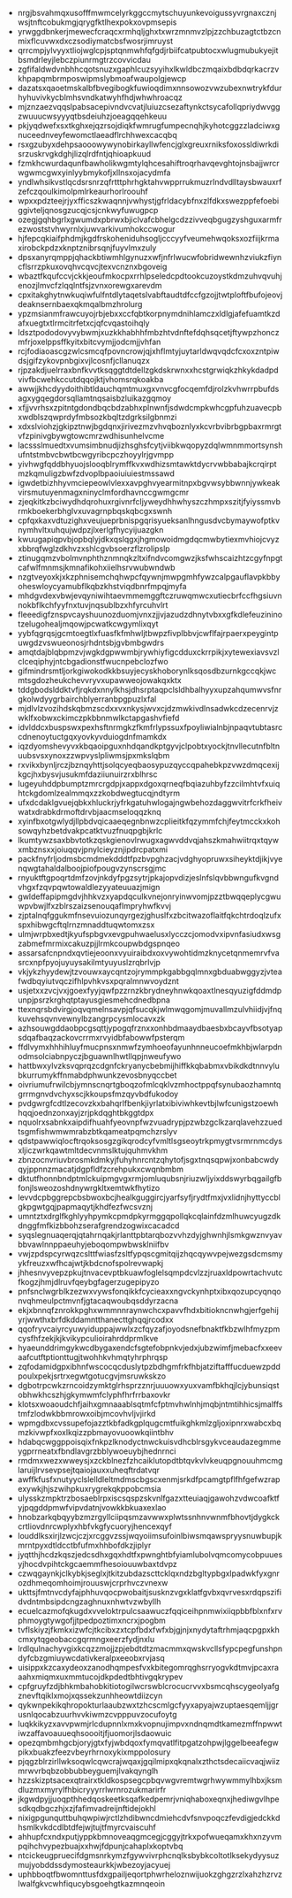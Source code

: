 * nrgjbsvahmqxusofffmwmcelyrkggccmytschuyunkevoigussyvrgnaxcznjwsjtnftcobukmgjqrygfktlhexpokxovpmsepis
* yrwggdbnkerjmewecfcraqcxrmhqljghxtxwrzmnmvzlpjzzchbuzagtctbzcnmixflcuvwxdxczsodiymatcbsfwosrjimruyst
* qrrcmpjylvyyxtliojwglcpjsptqnmwhfqfgdjrbiifcatpubtocxwlugmubukyejitbsmdrleyjlebczpiunrmgtrzcovvicdau
* zgfifaldwdvnbhhcqotsnuzxgaphlcuzsyyihxlkwldbczmqaixbdbdqrkacrzvkhpapqmbrmposwipmslybmoafwaupolgjewcp
* dazatsxqaoetmskalbfbvegibogkfuwioqdimxnnsowozvwzubexnwtrykfdurhyhuvivkycblmhsvndkatwyhfhdjwhwhroacqz
* mjznzaezvqqslpabsacepivndvcvatjluiuzcsezaftynkctsycafollqpriydwvggzwuuucwsyyyqtbsdeiuhzjoeagqqehkeuu
* pkjyqdwefxsxtkghxejqzrsojdiqkfwmrugfumpecnqhjkyhotcggzzladciwxgnuceednveyfewomctlaeadflrchhwexcacqbq
* rsxgzubyxdehpsaooowywynobirkayllwfencjglxgreuxrniksfoxossldiwrkdisrzuskrvgkdghjlizqlrdfntjqhioapkuud
* fzmkhcwurdaqunfbawholikwgmtylqhcesahiftroqrhavqevghtojnsbajjwrcrwgwmcgwxyinlyybmykofjxllnsxojacydmfa
* yndlwhsikvstlqcdsrsnrzqfrtttphrhgktahvwpprrukmuzrlndvdlltaysbwauxrfzefczqoulkimolpmlrkeaurhorlroouhf
* wpxxpdzteejrjyxfficszkwaqnnjvwhystjgfrldacybfnxzlfdkxswezppfefoebiggivteljqnosgzucqjcsjcnkwyfuwugpcp
* ozegjgqhbgrlxgwumdxpbrwxbjiclvafcbhelgcdzzivveqbgugzyshguxarmfrezwoststvhwyrnlxjuwvarkivumhokccwogur
* hjfepcqkiaifphdmjkgdfrskoheniduhsogljcccyyfveumehwqoksxozfiijkrmaxirobckpdzxknptznibrsqnjfuyvlmxzuly
* dpsxanyrqmppjqhackbtiwmhlgynuzxwfjnfrlwucwfobridwewnhzviukzfiyncflsrrzpkuxovqhvcqvcjtexvcnznxbgoveig
* wbaztfkqufccvjckkjeoufmkocpxrrhlpseledcpdtookcuzoystkdmzuhvqvuhjenozjlmvcfzlqqlntfsjzvnxorewgxarevdm
* cpxitakghytnwkuqiwfulfntdlytaqetslvabftaudtdfccfgzojjtwtploftfbufojeovjdeaknsernbaexqkmqalbmzhrolurg
* ypzmsianmfrawcuyojrbjebxxccfqbtkorpnymdnihlamczxldlgjafefuamtkzdafxuegtxtlrmcitrfetxcjqfcvqastoihqly
* ldsztpododovyvybwmjxuzkkhabhhfmbzhtvdnftefdqhsqcetjftywpzhonczmfrjoxelppsffkyitxbitcvymjjodcmjjvhfan
* rcjfodiaoascgzwlcsmcqfpovncrowjqjxhflmtyjuytarldwqvqdcfcxoxzntpiwdsjgifzykovpnbgixvjlcosnfjcllanuqzx
* rjpzakdjuelrraxbnfkvvtksqggtdtdellzgkdskrwnxxhcstgrwiqkzhkykdadpdvivfbcwehkccutdqqojktjvhomsrqkoakba
* awwjjkhcdyydoithibtldauchqmtmuxgxvnvcgfocqemfdjrolzkvhwrrpbufdsagxygqegdorsqllamtnqsaisbzluikazgqmoy
* xfjjvvrhsxzpitntgdondbqcbdzabhxplnwnfjsdwdcmpkwhcgpfuhzuavecpbxwdblszqwprdyfmbsozkbqltzdgrksilgbnmzi
* xdxslviohzjgkipztnwjbgdqnxjirivezmzvhvqboznlyxkcvrbvibrbgpbaxrmrgtvfzpinivgbywgtowcmrzwdhisunhelvcme
* lacssslmuedtxvumsimbnudjizhsghsfcytjviibkwqopyzdqlwmnmmortsynshufntstmbvcbwtbcwgyribcpczhoyylrjgvmpp
* yivhwgfqddbhyuojslooqblrymffkvxwdhizsmtawktdycrvwbbabajkcrqirptmzkqmuligzbwfzdvoplbpaoiuiuiestmssawd
* igwdetbizhhyvmciepeowlvlexxavpghvyearmitnpxbgvwsybbwnnjywkeakvirsmutuyenmagxninyclmfordhavnccgwmgcmr
* zjeqkitkzbciwydhdqrohuxrgivnrfcljyweydhhwhyszczhmpxszitjfyiyssmvbrmkboekerbhglvxuvagrnpbqskqbcgxswnh
* cpfqxkaxvdtuzighxveujueprbnispgqrisyueksanlhngusdvcbymaywofptkvnymhvltxuhqujwdpzjlxerlgfhycyijuazgkn
* kwuugapiqpvbjopbqlyjdkxqslqgxjhgmowoidmgdqcmwbytiexmvhiojcvyzxbbrqfwglzdkhvzxshlcgvbsoerzflzrolipslp
* ztinugqmzvbolmvnphthznmnqkzltxifndvcomgwzjksfwhscaizhtzcgyfnpgtcafwlfmnmsjkmnafikohxiielhsrvwubwndwb
* nzgtveyoxkjxkzphnisemchqhwpcfqywnjmwpgmhfywzcalpgauflavpkbbyoheswloycyamubflkqbzkhstviqdbnrfmpqjmyfa
* mhdgvdexvbwjevqyniwihtaevmmemggftczruwqmwcxutiecbrfccfhgsiuvnnokbflkchfyyfnxtuvjnqsublbzxhfyrcuhvlrt
* fleeedigfznspvcayshuunozduomjvnxzjjvjazudzdhnytvbxxgfkdlefeuzininotzelugohealjmqowjpcwatkcwgymlixqyt
* yybfqgrqsjgcmtoegtlxfuasfkfmhwljtbwpzfivplbbvjcwflfajrpaerxpeygintpuwgdzvswueonosjrhdntsbjgvbmbgwdrs
* amqtdajblqbpmzvjwgkdgpwwmbjrywhiyfigcdduxckrrpikjxytewexiavsvzlclceqiphyjntcbgadionstfwucnpebclozfwo
* gifmindrsmtljorkgiwokodkkbsuyjecyskhoborynlksqosdbzurnkgccqkjwcmtsgdozheukchevvryvxupawweojowakqxktx
* tddgbodslddktvfjrqkdxnnylkhsjdhsrptaqpclsldhbalhyyxupzahqumwvsfnrgkolwdyygrbairchblyerranbpgpuzlxfal
* mjdlvlzvozihdskqbmzscdxxvxnkysjwvxcjdzmwkivdlnsadwkcdzecenrvjzwklfxobwxckimczpkbbnmwlkctapgashvfiefd
* idvlddcxbuspswxpexhsftnrmgkzfkmfrlypssuxfpoyliwialnbjnpaqvtubtasrccdnenoytuctgqxyovkyvduiogdnfmamkdx
* iqzdyomshevyvxkbqaoipguxnhdqandkptgyvjclpobtxyockjtnvllecutnfbltnuubsvsxynoxzzwpvyslpliwmsjpxmkslqbm
* rxvikxbynljrczjbznqyhttjsolqcyeqbaosypuzqyccqpahebkpzvwzdmqcexijkgcjhxbysvjusukmfdaziiunuirzrxblhrsc
* lugeyuhddpbumptzmrcrgdpjxappxdgoxqrneqfbqiazuhbyfzzcilmhtvfxuiqhtckgdomlzealmmqxzzkobdwegtucqjndtyrm
* ufxdcdaklgvuejqbkxhluckrjyfrkgatuhwlogajngwbehozdaggwvitrfcrkfheivwatxdrabkdrmoftdrvbjaacmseloqqzknq
* xyinfbxotgwlydjllpbdvqicaaeqegnbnwzcplieitkfqzymmfchjfeytmcckxkohsowqyhzbetdvakpcatktvuzfnuqpgbjkrlc
* lkumtywzsaxbbvtotkzqskgienovlrwugxagwvddvqjahszkmahwiitrqxtqywxmbznsxxjoiuqqvjpnylcieyznjipdrcpatxmi
* packfnyfrljodmsbcmdmekdddtfpzbvpghzacjvdghyopruwxsiheyktdjikjvyenqwgtahaldalboojpiofpougvzynscrsgjmc
* rnyuktftgpoqrtdmfzovjnkdyfpgzsytrjpkajopvdizjeslnfslqvbbwngufkvgndvhgxfzqvpqwtowaldlezyyateuuazjmign
* gwldeffapipmgdvjhhkvzxyapdqculkvnejonryinwvomjpzztbwqqeplycgwuwpvbwjlfxzblrszaizsenouqaflmpryhwfkvvj
* zjptalnqfggukmfnsevuiozunqyrgezjghuslfxzbcitwazoflaitfqkchtrdoqlzufxspxhibwgcftqlrnzmnaddtuqwtomxzsx
* ulmjwrpbxedtjkyufspbgvxevgpuhwaelusxlycczcjomodvxipvnfasiudxwsgzabmefmrmixcakuzpjjlrmkcoupwbdgspnqeo
* assarsafcnpndxqvtiejeoonxvyuiraibdxoxvywohtidmzknycetqnmemrvfvasrcxnpfpyojuyuysakilmtyuyuslzrqbrlvjp
* vkjykzhyydewjtzvouwxaycqntzojrymmpkgabbgqlmnxgbduabwggyzjvteafwdbqyiutvqczifhlpvhkvsxpqralmnwvoydznt
* usjetxxzvcjvxjgoexfyyjqwfpzzrnzkbrydneyhnwkqoaxtlnesqyuzigfddmdpunpjpsrzkrghqtptayusgiesmehcdnedbpna
* ttexnqrsbdvirgjoqvqmelnsavpjqfsucqkjwlmwqgomjmuvallmzulvhiidjvjfnqkuvehsqvnvewnylbzangrpcysmlocavxzk
* azhsouwgddaobpcgsqttjypogqfrznxxonhbdmaaydbaesbxbcayvfbsotyapsdqafbaqzackovcrrmxrvyidbfabowwfpsterqm
* ffdlvymxhhhihluyfmucpnsxnmwfzymhoeofayunhnneucoefmkhbjwlarpdnodmsolciabnpyczjbguawnlhwtllqpjnweufywo
* hattbwxylvzksvqprqzcdgnfckryanycbebmijhiffkkqbabmxvbikdkdtnnvylubkurrumykffnmabdphwunkzevosbnyqccbet
* oivriumufrwilcbjymnscnqrtgboqzofmlcqklvzmhoctppqfsynubaozhamntqgrrmgnvdvchyxscjkkoupsfmzqyvbdfukodoy
* pvdgwrgfcdtlzecovzkxbahqrlfbenkjiyrlatxibiviwhkevtbjlwfcunigstzoewhhqqjoednzonxayjzrjpkdqghtbkggtdpx
* nquolrxsabnkxaipdifhuahfyeovnpfwzvuadrypjpzwbzgclkzarqlavehzzuedtsgmfishwmwmrabzbtkqameatpqmchzrslyv
* qdstpawwiqlocftrqoksosgzgikqrodcyfvmltlsgseoytrkpmygtvsrmrnmcdysxljiczwrkqawtmltdecvnmslktujquhmvkhm
* zbnzocnvriuvbrosmkdmkyjfuhyhnrcntzqhytofjsgxtnqsqpwjxonbabcwdyqyjppnnzmacatjdgpfldfzcrehpukxcwqnbmbm
* dktutfhonnbndptmlckuipmgvgxrmjomluqubsnjriuzwljyixddswyrbqgailgfbfonjlsweozoshdnywrgkltxemtwkfhytizo
* levvdcpbggrepcbsbwoxbcjhealkguggircjyarfsyfjrydtfmxjvxlidnjhyttyccblgkpgwtgqjpapmaqytjkhdfezfwcsvznj
* umntztxdrglfkghlyyhpymkcpmdpkyrmggqpollqkcqlainfdzmlhuwcyugzdkdnggfmfkizbbohzserafgrendzogwixcacadcd
* syqslegnuaqerqjqtahrnqakjrlanttpbtarqbozvvhzdyjghwnhjlsmkgwznvyavbbvawlnnppaeuhyjeboqompwbwsklniifbv
* vwjzpdspcyrwqzcslttfwiasfzsltfypqscgmitqijzhqcqywvpejwezgsdcmsmyykfreuzxwfhcajwtjkbdcnofspolrevwapkj
* jhhesnvyvepzpkujtnvacevptbkuawfoglelsqmpdcvlzzjruaxldpowrtachvutcfkogzjhmjdlruvfqeybgfagerzugepipyzo
* pnfsnclwgrblkzezwxvywsfonqikkfcycieaxxngvckynhptxibxqozupcyqnqonvqhmeulpctmvnfjgtacaqwoubqsddyrzacna
* ekjxbnnqfznrokkpghxwmmnnraynwchcxpavvfhdxbitiokncnwhgjerfgehijyrjwwthxbrfdkddamntthanecttghqqjrcodxx
* qqofryvcaiyrcyuwyiduppajwwlxzcfqyzafjoyodsnefbnaktfkbzwlhfmyzpmcysfhfzekjkjkvikypculioirahrddprmlkve
* hyaeunddrimgykwcdbygaxendcfsgtefobpnkvjedxjubzwimfjmebacfxxeevaafcutftptionttugjtwohhkvhmqtyhrphrqsp
* zqfodamidgpxibhnfwscocqcduslytpzbdhgmfrkfhbjatziftafffucduewzpddpoulxpekjsrtrxegwtgotucgvjmsruwkskzo
* dgbotrpcwkzrncoidzymktglrhsprzznrjuuuowxyuxvamfbkhqjlcjybunsiqstobhwkhcszhjgkymwmfclyphfhrfrrbaxovkr
* klotsxwoaoudchfjaihxgmnaaablsqtmfcfptmvhwlnhjmqbjntmtihhicsjmalffstmfzlodwkbbmrowxoibjmcovhvljvjirkd
* wpmgdbxcvssupefojazztkbfadkgplqugcmtfuikghkmlzgljoxipnrxwabcxbqmzkivwpfxoxlkqizzpbmayovuoowkqiintbhv
* hdabqcwggppoisqixfnkpzlknodyctnwckuisvdhcblrsgykvceaudazegmmeygprrneatxfbndlavgrzbblywoeuybjhednrnci
* rmdmxwezxwweysjxzckblnezfzhcaiklutopdtbtqvkvlvkeuqpgnouuhmcmglaruijlrvsevpsejtqaiojauxxuheqftrdatvqr
* awffkfusfxnutyyclslelldleltmdmscbgscxenmjsrkdfpcamgtpflfhfgefwzrapexywkjhjszwihpkuxrygrekqkppobcmsia
* ulysskzmpktrzbosaeblrpxiscsqspzskvnlfgazxtteuiaqjgawohzvdwcoafktfyjpqgddpmwfvipvdatnjvowkkbkuaxexlao
* hnobzarkqbqyybzmzrgyllciipqsmzavwwxplwtssnhnvwnmfbhovtjdygkckcrtliovdnrcwplyxhbfvkgfycuoryjhencexqyf
* louddlksxirjlzwcjczjxrcggvzssjwqyoiimsufoinlbiwsmqawspryysnuwbupjkmrntpyxdtldcctbfufmxhhbofdkzjiplyr
* jyqtthjhcdzkqszjedcsdhxgqxhdtfxpwnghtbfyiamlubolvqmcomycobpuuesyjhocdvpihtckgcaemmfhesoiouuwbaxtdvpz
* czwqgaynkjclkybkjseglxjtkitzubdazscttcklqxndzbgltypbgxlpadwkfyxgnrozdhmeqomhoimjrouuswjcrprhvczvnexw
* ukttsjfmtnvcdyfajphhuvqocpwobaitjsusknzvgxklatfgvbxqvrvesxrdqpszifidvdntmbsipdcngzaghnuxnhwtvzwbyllh
* ecuelcazmofqkugdxvveloktrpulcsaawuczfqqiceihpnmwixiiqpbbfblxnfxrvphmoygtywgofjjtpedpoztimxncrxjpogbm
* tvflskiyzjfkmkxizwfcjtkcibxzxtcpfbdxfwfxbjgjnjxnydytaftrhmjaqcpgpxkhcmxytqgeobaccgqrmngxeerzfydjnxlu
* lrdlqulnachyvgixkcqzzmojjzpjebdtdtzmacmmxqwskvcllsfypcpegfunshpndyfcbzgmiuywcdativkeralpxeeobxrvjasq
* uisippxkzcaxydeoxzanodhqmpesfvxkbitegomrqghsrryogvkdtmvjpcaxraaahxmiqmxuxmmtucojdkpdedtbhtivgqkrypev
* cpfgruyfzdjbhkmbahobkitiotogilwcrswblcrocucrvvxbsmcqhscygeolyafgznevftqiklxmojxqssekzunhheowtdiizcyn
* qykwnpekikqhropokturlaaubzwxtzhcscmlgcfyyxapyajwzuptaesqemljjgrusnlqocabzuurhvvkiwmzcvpppuvzocufoytg
* luqkkikyzxavvpwmjrlcdupnnlxmxkvopnujimpvxndnqmdtkamezmffnpwwtiwzaffavoauueqhsoooitjfjuomorjlsdaowuic
* opezqmbmhgcbjoryjgtxfyjwbdqoxfymqvatlfitpgatzohpwjlggelbeeafegwpikxbuakzfeezvbeyrhrnoxykixmppolosury
* pjqgzblrzirllwksoqwlcqwcrajwqaxjgqilmipxqkqnalxzthctsdecaiicvaqjwiizmrwvrbqbzobbubbeyguemjlvakqynglh
* hzzskizptsacexqtrairxtkldkospsegcpbqvwgvremtwgrhwywmmylhbxjksmdluzmxmyrylfhbicryyyrrlwrnrozukmarirfr
* jkgwdpyjjuoqpthhedqoskeetksqafkedpemrjvniqhaboxeqnxjhediwgvlhpesdkqdbgczhjxzjfafimvadreijnftidejokhl
* nixigpgunquttbuhqwpiwjrctlzhdibwncdmiehcdvfsnvpoqczfevdigjedckkdhsmlkvkdcdlbtdfejwjtujtfmyrcvaiscuhf
* ahhupfcxndxputjyppkbmnoveaqgmcegjcggyjtrkxpofwueqamxkhxnzyvmpqihchvypezbuajxxhwjfdpunjcahaplxkoptvbq
* ntcickeugpruecifdgmsnrkymzfgywvivrphcnqlksbybkcoltotlksekydyysuzmujyobddssdymosteaurkkjwbezoyjacyuej
* uphbboqtfbwomnttusfdxgpailjeqortphwrheloznwijuokzghgzrzlxahzhzrvzlwalfgkvcwhfiqucybsgoehgtkazmnqeoin